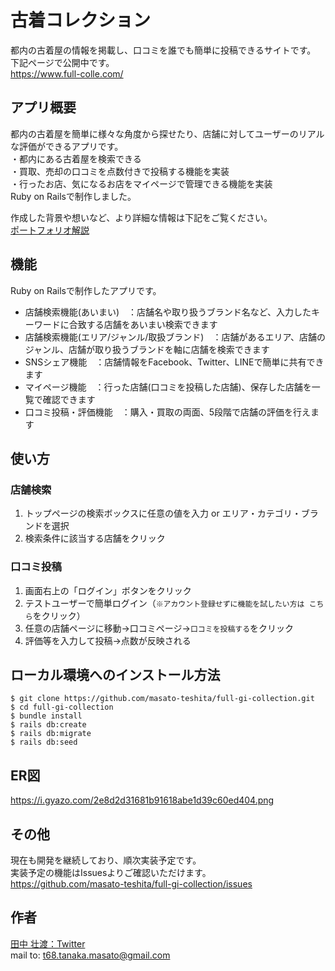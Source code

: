 # 古着コレクション
都内の古着屋の情報を掲載し、口コミを誰でも簡単に投稿できるサイトです。  
下記ページで公開中です。  
https://www.full-colle.com/

## アプリ概要
都内の古着屋を簡単に様々な角度から探せたり、店舗に対してユーザーのリアルな評価ができるアプリです。  
・都内にある古着屋を検索できる  
・買取、売却の口コミを点数付きで投稿する機能を実装  
・行ったお店、気になるお店をマイページで管理できる機能を実装  
Ruby on Railsで制作しました。

作成した背景や想いなど、より詳細な情報は下記をご覧ください。  
[ポートフォリオ解説](https://qiita.com/masato-teshita/private/f1b6dc272c4c92681739)

## 機能
Ruby on Railsで制作したアプリです。
- 店舗検索機能(あいまい)　：店舗名や取り扱うブランド名など、入力したキーワードに合致する店舗をあいまい検索できます
- 店舗検索機能(エリア/ジャンル/取扱ブランド)　：店舗があるエリア、店舗のジャンル、店舗が取り扱うブランドを軸に店舗を検索できます
- SNSシェア機能　：店舗情報をFacebook、Twitter、LINEで簡単に共有できます
- マイページ機能　：行った店舗(口コミを投稿した店舗)、保存した店舗を一覧で確認できます
- 口コミ投稿・評価機能　：購入・買取の両面、5段階で店舗の評価を行えます

## 使い方
### 店舗検索
1. トップページの検索ボックスに任意の値を入力 or エリア・カテゴリ・ブランドを選択
2. 検索条件に該当する店舗をクリック
### 口コミ投稿
1. 画面右上の「ログイン」ボタンをクリック
2. テストユーザーで簡単ログイン（`※アカウント登録せずに機能を試したい方は こちら`をクリック）
3. 任意の店舗ページに移動→口コミページ→`口コミを投稿する`をクリック
4. 評価等を入力して投稿→点数が反映される

## ローカル環境へのインストール方法
```
$ git clone https://github.com/masato-teshita/full-gi-collection.git
$ cd full-gi-collection
$ bundle install
$ rails db:create
$ rails db:migrate
$ rails db:seed
```

## ER図
https://i.gyazo.com/2e8d2d31681b91618abe1d39c60ed404.png

## その他
現在も開発を継続しており、順次実装予定です。  
実装予定の機能はIssuesよりご確認いただけます。  
https://github.com/masato-teshita/full-gi-collection/issues

## 作者
[田中 壮渡：Twitter](https://twitter.com/masato_teshita)  
mail to: [t68.tanaka.masato@gmail.com](mailto:t68.tanaka.masato@gmail.com)
